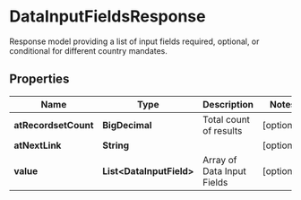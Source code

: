

# DataInputFieldsResponse

Response model providing a list of input fields required, optional, or conditional for different country mandates.

## Properties

| Name | Type | Description | Notes |
|------------ | ------------- | ------------- | -------------|
|**atRecordsetCount** | **BigDecimal** | Total count of results |  [optional] |
|**atNextLink** | **String** |  |  [optional] |
|**value** | **List&lt;DataInputField&gt;** | Array of Data Input Fields |  [optional] |



